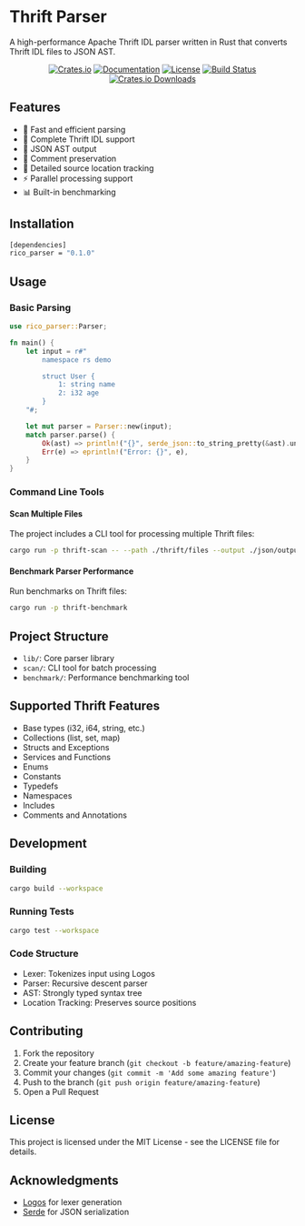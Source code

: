 # Thrift Parser

A high-performance Apache Thrift IDL parser written in Rust that converts Thrift IDL files to JSON AST.

<div align="center">

[![Crates.io](https://img.shields.io/crates/v/rico_parser.svg)](https://crates.io/crates/rico_parser)
[![Documentation](https://docs.rs/rico_parser/badge.svg)](https://docs.rs/rico_parser)
[![License](https://img.shields.io/github/license/xnmeet/rico)](LICENSE)
[![Build Status](https://github.com/xnmeet/rico/workflows/Build%20and%20Test/badge.svg)](https://github.com/xnmeet/rico/actions)
[![Crates.io Downloads](https://img.shields.io/crates/d/rico_parser)](https://crates.io/crates/rico_parser)

</div>

## Features

- 🚀 Fast and efficient parsing
- 🎯 Complete Thrift IDL support
- 🔄 JSON AST output
- 📝 Comment preservation
- 🎨 Detailed source location tracking
- ⚡ Parallel processing support
- 📊 Built-in benchmarking

## Installation

```bash
[dependencies]
rico_parser = "0.1.0"
```

## Usage

### Basic Parsing

```rust
use rico_parser::Parser;

fn main() {
    let input = r#"
        namespace rs demo

        struct User {
            1: string name
            2: i32 age
        }
    "#;

    let mut parser = Parser::new(input);
    match parser.parse() {
        Ok(ast) => println!("{}", serde_json::to_string_pretty(&ast).unwrap()),
        Err(e) => eprintln!("Error: {}", e),
    }
}
```

### Command Line Tools

#### Scan Multiple Files

The project includes a CLI tool for processing multiple Thrift files:

```bash
cargo run -p thrift-scan -- --path ./thrift/files --output ./json/output
```

#### Benchmark Parser Performance

Run benchmarks on Thrift files:

```bash
cargo run -p thrift-benchmark
```

## Project Structure

- `lib/`: Core parser library
- `scan/`: CLI tool for batch processing
- `benchmark/`: Performance benchmarking tool

## Supported Thrift Features

- Base types (i32, i64, string, etc.)
- Collections (list, set, map)
- Structs and Exceptions
- Services and Functions
- Enums
- Constants
- Typedefs
- Namespaces
- Includes
- Comments and Annotations

## Development

### Building

```bash
cargo build --workspace
```

### Running Tests

```bash
cargo test --workspace
```

### Code Structure

- Lexer: Tokenizes input using Logos
- Parser: Recursive descent parser
- AST: Strongly typed syntax tree
- Location Tracking: Preserves source positions

## Contributing

1. Fork the repository
2. Create your feature branch (`git checkout -b feature/amazing-feature`)
3. Commit your changes (`git commit -m 'Add some amazing feature'`)
4. Push to the branch (`git push origin feature/amazing-feature`)
5. Open a Pull Request

## License

This project is licensed under the MIT License - see the LICENSE file for details.

## Acknowledgments

- [Logos](https://github.com/maciejhirsz/logos) for lexer generation
- [Serde](https://github.com/serde-rs/serde) for JSON serialization

